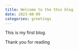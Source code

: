 ```yaml
---
title: Welcome to the this blog
date: 2023-08-09
categories: greetings
---
```


This is my first blog.

Thank you for reading


